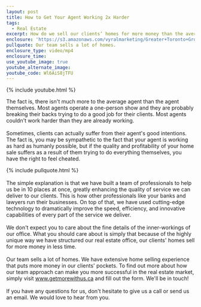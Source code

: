 ```yaml
---
layout: post
title: How to Get Your Agent Working 2x Harder
tags:
  - Real Estate
excerpt: How do we sell our clients’ homes for more money than the average agent? It all comes down to our team structure.
enclosure: 'https://s3.amazonaws.com/vyralmarketing/Greater+Toronto+Group/Greater+Toronto+Group-+The+advantages+of+a+real+estate+team.mp4'
pullquote: Our team sells a lot of homes.
enclosure_type: video/mp4
enclosure_time:
use_youtube_image: true
youtube_alternate_image:
youtube_code: Wl6AiS8jTFU
---
```



{% include youtube.html %}

The fact is, there isn't much more to the average agent than the agent themselves. Most agents operate a one-person show and they are probably breaking their backs trying to do a good job for their clients. Most agents couldn't work harder than they are already working.
<br>
<br>Sometimes, clients can actually suffer from their agent's good intentions. The fact is, you may be sympathetic to the fact that your agent is working as hard as humanly possible, but if the quality and profitability of your home sale suffers as a result of them trying to do everything themselves, you have the right to feel cheated.

{% include pullquote.html %}
<br>
<br>The simple explanation is that we have built a team of professionals to help us be in 10 places at once, greatly enhancing the quality of service we can deliver to our clients. This is how other professionals like your banks and lawyers run their businesses. On top of that, we have used cutting-edge technology to dramatically improve the speed, efficiency, and innovative capabilities of every part of the service we deliver.
<br>
<br>We don't expect you to care about the fine details of the inner-workings of our office. What you should care about is simply that because of the highly unique way we have structured our real estate office, our clients' homes sell for more money in less time.
<br>
<br>Our team sells a lot of homes. We have extensive home selling experience that puts more money in our clients' pockets. To find out more about how our team approach can make you more successful in the real estate market, simply visit www.getmorewithus.ca and fill out the form. We'll be in touch!
<br>
<br>If you have any questions for us, don't hesitate to give us a call or send us an email. We would love to hear from you.